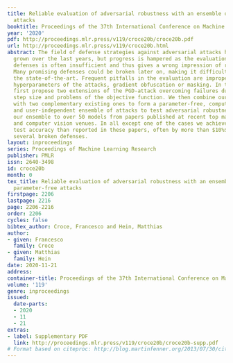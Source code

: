 ```yaml
---
title: Reliable evaluation of adversarial robustness with an ensemble of diverse parameter-free
  attacks
booktitle: Proceedings of the 37th International Conference on Machine Learning
year: '2020'
pdf: http://proceedings.mlr.press/v119/croce20b/croce20b.pdf
url: http://proceedings.mlr.press/v119/croce20b.html
abstract: The field of defense strategies against adversarial attacks has significantly
  grown over the last years, but progress is hampered as the evaluation of adversarial
  defenses is often insufficient and thus gives a wrong impression of robustness.
  Many promising defenses could be broken later on, making it difficult to identify
  the state-of-the-art. Frequent pitfalls in the evaluation are improper tuning of
  hyperparameters of the attacks, gradient obfuscation or masking. In this paper we
  first propose two extensions of the PGD-attack overcoming failures due to suboptimal
  step size and problems of the objective function. We then combine our novel attacks
  with two complementary existing ones to form a parameter-free, computationally affordable
  and user-independent ensemble of attacks to test adversarial robustness. We apply
  our ensemble to over 50 models from papers published at recent top machine learning
  and computer vision venues. In all except one of the cases we achieve lower robust
  test accuracy than reported in these papers, often by more than $10%$, identifying
  several broken defenses.
layout: inproceedings
series: Proceedings of Machine Learning Research
publisher: PMLR
issn: 2640-3498
id: croce20b
month: 0
tex_title: Reliable evaluation of adversarial robustness with an ensemble of diverse
  parameter-free attacks
firstpage: 2206
lastpage: 2216
page: 2206-2216
order: 2206
cycles: false
bibtex_author: Croce, Francesco and Hein, Matthias
author:
- given: Francesco
  family: Croce
- given: Matthias
  family: Hein
date: 2020-11-21
address: 
container-title: Proceedings of the 37th International Conference on Machine Learning
volume: '119'
genre: inproceedings
issued:
  date-parts:
  - 2020
  - 11
  - 21
extras:
- label: Supplementary PDF
  link: http://proceedings.mlr.press/v119/croce20b/croce20b-supp.pdf
# Format based on citeproc: http://blog.martinfenner.org/2013/07/30/citeproc-yaml-for-bibliographies/
---
```


